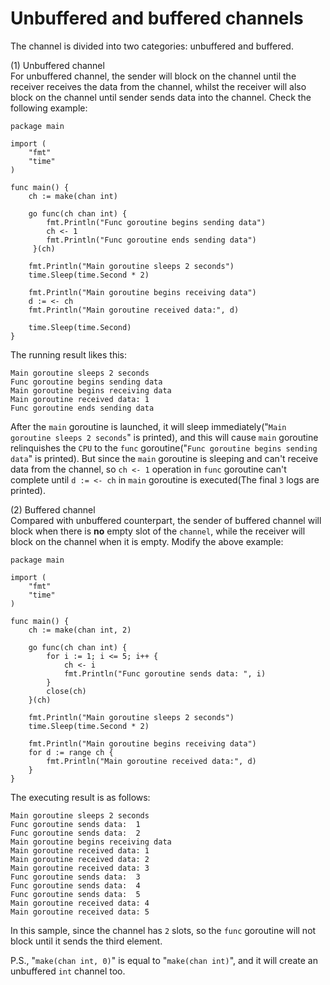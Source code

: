 # Unbuffered and buffered channels

The channel is divided into two categories: unbuffered and buffered.

\(1\) Unbuffered channel  
For unbuffered channel, the sender will block on the channel until the receiver receives the data from the channel, whilst the receiver will also block on the channel until sender sends data into the channel. Check the following example:

```text
package main

import (
    "fmt"
    "time"
)

func main() {
    ch := make(chan int)

    go func(ch chan int) {
        fmt.Println("Func goroutine begins sending data")
        ch <- 1
        fmt.Println("Func goroutine ends sending data")
     }(ch)

    fmt.Println("Main goroutine sleeps 2 seconds")
    time.Sleep(time.Second * 2)

    fmt.Println("Main goroutine begins receiving data")
    d := <- ch
    fmt.Println("Main goroutine received data:", d)

    time.Sleep(time.Second)
}
```

The running result likes this:

```text
Main goroutine sleeps 2 seconds
Func goroutine begins sending data
Main goroutine begins receiving data
Main goroutine received data: 1
Func goroutine ends sending data
```

After the `main` goroutine is launched, it will sleep immediately\("`Main goroutine sleeps 2 seconds`" is printed\), and this will cause `main` goroutine relinquishes the `CPU` to the `func` goroutine\("`Func goroutine begins sending data`" is printed\). But since the `main` goroutine is sleeping and can't receive data from the channel, so `ch <- 1` operation in `func` goroutine can't complete until `d := <- ch` in `main` goroutine is executed\(The final `3` logs are printed\).

\(2\) Buffered channel  
Compared with unbuffered counterpart, the sender of buffered channel will block when there is **no** empty slot of the `channel`, while the receiver will block on the channel when it is empty. Modify the above example:

```text
package main

import (
    "fmt"
    "time"
)

func main() {
    ch := make(chan int, 2)

    go func(ch chan int) {
        for i := 1; i <= 5; i++ {
            ch <- i
            fmt.Println("Func goroutine sends data: ", i)
        }
        close(ch)
    }(ch)

    fmt.Println("Main goroutine sleeps 2 seconds")
    time.Sleep(time.Second * 2)

    fmt.Println("Main goroutine begins receiving data")
    for d := range ch {
        fmt.Println("Main goroutine received data:", d)
    }
}
```

The executing result is as follows:

```text
Main goroutine sleeps 2 seconds
Func goroutine sends data:  1
Func goroutine sends data:  2
Main goroutine begins receiving data
Main goroutine received data: 1
Main goroutine received data: 2
Main goroutine received data: 3
Func goroutine sends data:  3
Func goroutine sends data:  4
Func goroutine sends data:  5
Main goroutine received data: 4
Main goroutine received data: 5
```

In this sample, since the channel has `2` slots, so the `func` goroutine will not block until it sends the third element.

P.S., "`make(chan int, 0)`" is equal to "`make(chan int)`", and it will create an unbuffered `int` channel too.

